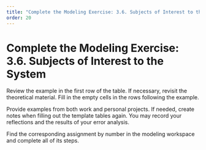 ```yaml
---
title: "Complete the Modeling Exercise: 3.6. Subjects of Interest to the System"
order: 20
---
```


# Complete the Modeling Exercise: 3.6. Subjects of Interest to the System

Review the example in the first row of the table. If necessary, revisit the theoretical material. Fill in the empty cells in the rows following the example.

Provide examples from both work and personal projects. If needed, create notes when filling out the template tables again. You may record your reflections and the results of your error analysis.

Find the corresponding assignment by number in the modeling workspace and complete all of its steps.